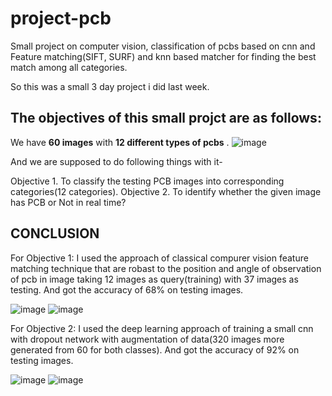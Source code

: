 # project-pcb

Small project on computer vision, classification of pcbs based on cnn and Feature matching(SIFT, SURF) and knn based matcher for finding the best match among all categories.

So this was a small 3 day project i did last week.

## The objectives of this small projct are as follows: 

We have **60 images** with **12 different types of
pcbs** . 
![image](https://user-images.githubusercontent.com/32160223/125993367-2fae5318-9ffb-4cfb-9454-0592f2084e5e.png)


And we are supposed to do following things with it-

Objective 1. To classify the testing PCB images into corresponding categories(12 categories).
Objective 2. To identify whether the given image has PCB or Not in real time?



## **CONCLUSION**

For Objective 1: I  used the approach of classical compurer vision feature matching technique that are robast to the position and angle of observation of pcb in image taking 12 images as query(training) with 37 images  as testing. And got the accuracy of 68% on testing images.

![image](https://user-images.githubusercontent.com/32160223/125993448-55474dd1-b6e2-4ce3-8856-2a3eba06964e.png)
![image](https://user-images.githubusercontent.com/32160223/125994589-4aec3796-4a73-4dce-949a-4c5f7c969b0d.png)


For Objective 2: I used the deep learning approach of training a small cnn with dropout network with augmentation of data(320 images more generated from 60 for both classes). And got the accuracy of 92% on testing images.

![image](https://user-images.githubusercontent.com/32160223/125993578-57234c3f-7dd8-4f46-806a-49d2e7ed51df.png)
![image](https://user-images.githubusercontent.com/32160223/125993593-2ef21071-363c-429e-b35a-d1d554afbb34.png)


